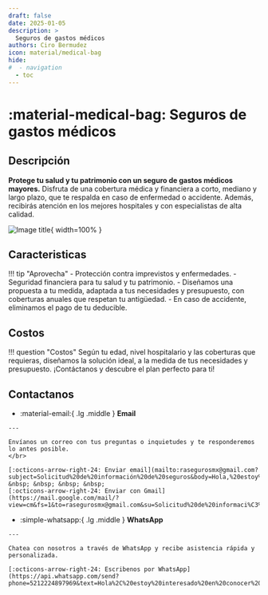```yaml
---
draft: false
date: 2025-01-05
description: >
  Seguros de gastos médicos
authors: Ciro Bermudez
icon: material/medical-bag
hide: 
#  - navigation
  - toc
---
```


# :material-medical-bag: Seguros de gastos médicos

## Descripción

<div class="justify" markdown>

**Protege tu salud y tu patrimonio con un seguro de gastos médicos mayores.**
Disfruta de una cobertura médica y financiera a corto, mediano y largo plazo, que te respalda en caso de enfermedad o accidente. Además, recibirás atención en los mejores hospitales y con especialistas de alta calidad.

</div>

![Image title](https://dummyimage.com/600x200/f5f5f5/aaaaaa?text=–%20Image%20–){ width=100% }

## Caracteristicas

!!! tip "Aprovecha"
    - Protección contra imprevistos y enfermedades.
    - Seguridad financiera para tu salud y tu patrimonio.
    - Diseñamos una propuesta a tu medida, adaptada a tus necesidades y presupuesto, con coberturas anuales que respetan tu antigüedad.
    - En caso de accidente, eliminamos el pago de tu deducible.

## Costos

!!! question "Costos"
    Según tu edad, nivel hospitalario y las coberturas que requieras, diseñamos la solución ideal, a la medida de tus necesidades y presupuesto. ¡Contáctanos y descubre el plan perfecto para ti!

## Contactanos

<div class="grid cards" markdown>

-    :material-email:{ .lg .middle } __Email__

    ---

    Envíanos un correo con tus preguntas o inquietudes y te responderemos lo antes posible.
    </br>

    [:octicons-arrow-right-24: Enviar email](mailto:rasegurosmx@gmail.com?subject=Solicitud%20de%20información%20de%20seguros&body=Hola,%20estoy%20interesado%20en%20conocer%20más%20sobre%20las%20opciones%20de%20seguro.%20Agradecería%20su%20respuesta.%20Saludos.) &nbsp; &nbsp; &nbsp; &nbsp;
    [:octicons-arrow-right-24: Enviar con Gmail](https://mail.google.com/mail/?view=cm&fs=1&to=rasegurosmx@gmail.com&su=Solicitud%20de%20informaci%C3%B3n%20de%20seguros&body=Hola,%20estoy%20interesado%20en%20conocer%20m%C3%A1s%20sobre%20las%20opciones%20de%20seguro.%20Agradecer%C3%ADa%20su%20respuesta.%20Saludos.)

-    :simple-whatsapp:{ .lg .middle } __WhatsApp__

    ---

    Chatea con nosotros a través de WhatsApp y recibe asistencia rápida y personalizada.

    [:octicons-arrow-right-24: Escribenos por WhatsApp](https://api.whatsapp.com/send?phone=5212224897969&text=Hola%2C%20estoy%20interesado%20en%20conocer%20m%C3%A1s%20sobre%20las%20opciones%20de%20seguro.%20Agradecer%C3%ADa%20su%20respuesta.%20Saludos.)

</div>

